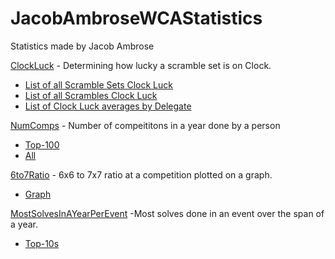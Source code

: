 # JacobAmbroseWCAStatistics

Statistics made by Jacob Ambrose

[ClockLuck](https://github.com/Jambrose777/JacobAmbroseWCAStatistics/blob/master/ClockLuck/README.md) - Determining how lucky a scramble set is on Clock.

 - [List of all Scramble Sets Clock Luck](https://github.com/Jambrose777/JacobAmbroseWCAStatistics/blob/master/ClockLuck/results/Results.md)
 - [List of all Scrambles Clock Luck](https://github.com/Jambrose777/JacobAmbroseWCAStatistics/blob/master/ClockLuck/results/ResultsSingle.md)
 - [List of Clock Luck averages by Delegate](https://github.com/Jambrose777/JacobAmbroseWCAStatistics/blob/master/ClockLuck/results/ResultsDelegates.md)

[NumComps](https://github.com/Jambrose777/JacobAmbroseWCAStatistics/blob/master/NumComps/README.md) - Number of compeititons in a year done by a person

 - [Top-100](https://github.com/Jambrose777/JacobAmbroseWCAStatistics/blob/master/NumComps/Results.md)
 - [All](https://github.com/Jambrose777/JacobAmbroseWCAStatistics/blob/master/NumComps/AllResults.md)

[6to7Ratio](https://github.com/Jambrose777/JacobAmbroseWCAStatistics/blob/master/6to7Ratio/README.md) - 6x6 to 7x7 ratio at a competition plotted on a graph.

 - [Graph](https://github.com/Jambrose777/JacobAmbroseWCAStatistics/blob/master/6to7Ratio/Results.png)

[MostSolvesInAYearPerEvent](https://github.com/Jambrose777/JacobAmbroseWCAStatistics/blob/master/MostSolvesInAYearPerEvent/README.md) -Most solves done in an event over the span of a year.

 - [Top-10s](https://github.com/Jambrose777/JacobAmbroseWCAStatistics/blob/master/MostSolvesInAYearPerEvent/Results.md)
